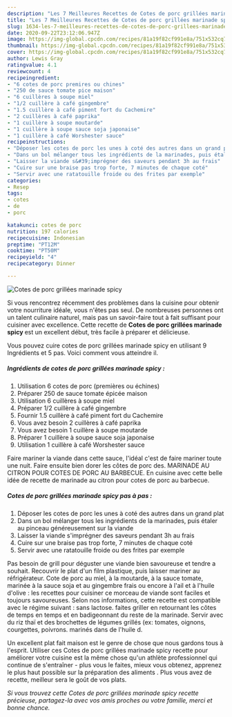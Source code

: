 ```yaml
---
description: "Les 7 Meilleures Recettes de Cotes de porc grillées marinade spicy"
title: "Les 7 Meilleures Recettes de Cotes de porc grillées marinade spicy"
slug: 1634-les-7-meilleures-recettes-de-cotes-de-porc-grillees-marinade-spicy
date: 2020-09-22T23:12:06.947Z
image: https://img-global.cpcdn.com/recipes/81a19f82cf991e8a/751x532cq70/cotes-de-porc-grillees-marinade-spicy-photo-principale-de-la-recette.jpg
thumbnail: https://img-global.cpcdn.com/recipes/81a19f82cf991e8a/751x532cq70/cotes-de-porc-grillees-marinade-spicy-photo-principale-de-la-recette.jpg
cover: https://img-global.cpcdn.com/recipes/81a19f82cf991e8a/751x532cq70/cotes-de-porc-grillees-marinade-spicy-photo-principale-de-la-recette.jpg
author: Lewis Gray
ratingvalue: 4.1
reviewcount: 4
recipeingredient:
- "6 cotes de porc premires ou chines"
- "250 de sauce tomate pice maison"
- "6 cuillères à soupe miel"
- "1/2 cuillère à café gingembre"
- "1.5 cuillère à café piment fort du Cachemire"
- "2 cuillères à café paprika"
- "1 cuillère à soupe moutarde"
- "1 cuillère à soupe sauce soja japonaise"
- "1 cuillère à café Worshester sauce"
recipeinstructions:
- "Déposer les cotes de porc les unes à coté des autres dans un grand plat"
- "Dans un bol mélanger tous les ingrédients de la marinades, puis étaler au pinceau généreusement sur la viande"
- "Laisser la viande s&#39;imprégner des saveurs pendant 3h au frais"
- "Cuire sur une braise pas trop forte, 7 minutes de chaque coté"
- "Servir avec une ratatouille froide ou des frites par exemple"
categories:
- Resep
tags:
- cotes
- de
- porc

katakunci: cotes de porc 
nutrition: 197 calories
recipecuisine: Indonesian
preptime: "PT12M"
cooktime: "PT50M"
recipeyield: "4"
recipecategory: Dinner

---
```



![Cotes de porc grillées marinade spicy](https://img-global.cpcdn.com/recipes/81a19f82cf991e8a/751x532cq70/cotes-de-porc-grillees-marinade-spicy-photo-principale-de-la-recette.jpg)

Si vous rencontrez récemment des problèmes dans la cuisine pour obtenir votre nourriture idéale, vous n'êtes pas seul. De nombreuses personnes ont un talent culinaire naturel, mais pas un savoir-faire tout à fait suffisant pour cuisiner avec excellence. Cette recette de <strong> Cotes de porc grillées marinade spicy </strong> est un excellent début, très facile à préparer et délicieuse.

<!--inarticleads1-->

Vous pouvez cuire cotes de porc grillées marinade spicy en utilisant 9 Ingrédients et 5 pas. Voici comment vous atteindre il.

##### Ingrédients de cotes de porc grillées marinade spicy :

1. Utilisation 6 cotes de porc (premières ou échines)
1. Préparer 250 de sauce tomate épicée maison
1. Utilisation 6 cuillères à soupe miel
1. Préparer 1/2 cuillère à café gingembre
1. Fournir 1.5 cuillère à café piment fort du Cachemire
1. Vous avez besoin 2 cuillères à café paprika
1. Vous avez besoin 1 cuillère à soupe moutarde
1. Préparer 1 cuillère à soupe sauce soja japonaise
1. Utilisation 1 cuillère à café Worshester sauce


Faire mariner la viande dans cette sauce, l&#39;idéal c&#39;est de faire mariner toute une nuit. Faire ensuite bien dorer les côtes de porc des. MARINADE AU CITRON POUR COTES DE PORC AU BARBECUE. En cuisine avec cette belle idée de recette de marinade au citron pour cotes de porc au barbecue. 

<!--inarticleads2-->

##### Cotes de porc grillées marinade spicy pas à pas :

1. Déposer les cotes de porc les unes à coté des autres dans un grand plat
1. Dans un bol mélanger tous les ingrédients de la marinades, puis étaler au pinceau généreusement sur la viande
1. Laisser la viande s&#39;imprégner des saveurs pendant 3h au frais
1. Cuire sur une braise pas trop forte, 7 minutes de chaque coté
1. Servir avec une ratatouille froide ou des frites par exemple


Pas besoin de grill pour déguster une viande bien savoureuse et tendre a souhait. Recouvrir le plat d&#39;un film plastique, puis laisser mariner au réfrigérateur. Cote de porc au miel, à la moutarde, à la sauce tomate, marinée à la sauce soja et au gingembre frais ou encore à l&#39;ail et à l&#39;huile d&#39;olive : les recettes pour cuisiner ce morceau de viande sont faciles et toujours savoureuses. Selon nos informations, cette recette est compatible avec le régime suivant : sans lactose. faites griller en retournant les côtes de temps en temps et en badigeonnant du reste de la marinade. Servir avec du riz thaï et des brochettes de légumes grillés (ex: tomates, oignons, courgettes, poivrons. marinés dans de l&#39;huile d. 

<!--inarticleads1-->

<p>
Un excellent plat fait maison est le genre de chose que nous gardons tous à l'esprit. Utiliser ces Cotes de porc grillées marinade spicy recette pour améliorer votre cuisine est la même chose qu'un athlète professionnel qui continue de s'entraîner - plus vous le faites, mieux vous obtenez, apprenez le plus haut possible sur la préparation des aliments . Plus vous avez de recette, meilleur sera le goût de vos plats.
</p>

<p>
<i>Si vous trouvez cette Cotes de porc grillées marinade spicy recette précieuse, partagez-la avec vos amis proches ou votre famille, merci et bonne chance.</i>
</p>
